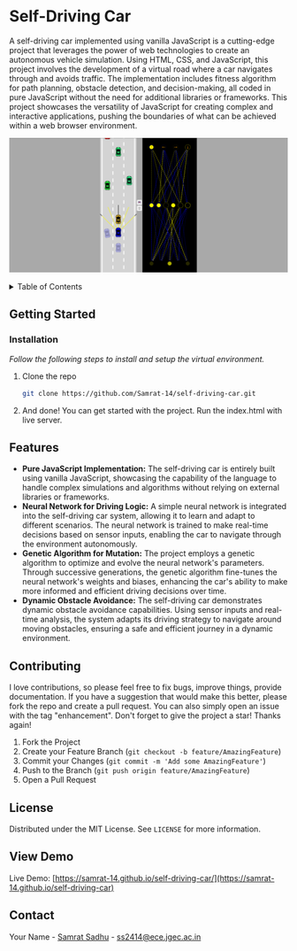 # Self-Driving Car

A self-driving car implemented using vanilla JavaScript is a cutting-edge project that leverages the power of web technologies to create an autonomous vehicle simulation. Using HTML, CSS, and JavaScript, this project involves the development of a virtual road where a car navigates through and avoids traffic. The implementation includes fitness algorithm for path planning, obstacle detection, and decision-making, all coded in pure JavaScript without the need for additional libraries or frameworks. This project showcases the versatility of JavaScript for creating complex and interactive applications, pushing the boundaries of what can be achieved within a web browser environment.

![SelfDrivingCar_screenshot](preview.png)

<!-- TABLE OF CONTENTS -->
<details>
  <summary>Table of Contents</summary>
  <ol>
    <li>
      <a href="#about-the-project">About The Project</a>
    </li>
    <li>
      <a href="#getting-started">Getting Started</a>
      <ul>
        <li><a href="#installation">Installation</a></li>
      </ul>
    </li>
    <li><a href="#features">Features</a></li>
    <li><a href="#contributing">Contributing</a></li>
    <li><a href="#license">License</a></li>
    <li><a href="#view-demo">View Demo</a></li>
    <li><a href="#contact">Contact</a></li>
  </ol>
</details>

## Getting Started

### Installation

_Follow the following steps to install and setup the virtual environment._

1. Clone the repo
   ```sh
   git clone https://github.com/Samrat-14/self-driving-car.git
   ```
2. And done! You can get started with the project. Run the index.html with live server.

## Features

- **Pure JavaScript Implementation:** The self-driving car is entirely built using vanilla JavaScript, showcasing the capability of the language to handle complex simulations and algorithms without relying on external libraries or frameworks.
- **Neural Network for Driving Logic:** A simple neural network is integrated into the self-driving car system, allowing it to learn and adapt to different scenarios. The neural network is trained to make real-time decisions based on sensor inputs, enabling the car to navigate through the environment autonomously.
- **Genetic Algorithm for Mutation:** The project employs a genetic algorithm to optimize and evolve the neural network's parameters. Through successive generations, the genetic algorithm fine-tunes the neural network's weights and biases, enhancing the car's ability to make more informed and efficient driving decisions over time.
- **Dynamic Obstacle Avoidance:** The self-driving car demonstrates dynamic obstacle avoidance capabilities. Using sensor inputs and real-time analysis, the system adapts its driving strategy to navigate around moving obstacles, ensuring a safe and efficient journey in a dynamic environment.

## Contributing

I love contributions, so please feel free to fix bugs, improve things, provide documentation.
If you have a suggestion that would make this better, please fork the repo and create a pull request. You can also simply open an issue with the tag "enhancement".
Don't forget to give the project a star! Thanks again!

1. Fork the Project
2. Create your Feature Branch (`git checkout -b feature/AmazingFeature`)
3. Commit your Changes (`git commit -m 'Add some AmazingFeature'`)
4. Push to the Branch (`git push origin feature/AmazingFeature`)
5. Open a Pull Request

<!-- LICENSE -->

## License

Distributed under the MIT License. See `LICENSE` for more information.

## View Demo

Live Demo: [https://samrat-14.github.io/self-driving-car/](https://samrat-14.github.io/self-driving-car)

## Contact

Your Name - [Samrat Sadhu](https://samrat-sadhu-portfolio.vercel.app/) - ss2414@ece.jgec.ac.in
